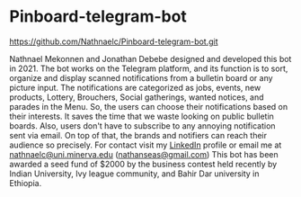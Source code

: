 # Pinboard-telegram-bot
https://github.com/Nathnaelc/Pinboard-telegram-bot.git</n>

Nathnael Mekonnen and Jonathan Debebe designed and developed this bot in 2021. The bot works on the Telegram platform, and its function is to sort, organize and display scanned notifications from a bulletin board or any picture input. The notifications are categorized as jobs, events, new products, Lottery, Brouchers, Social gatherings, wanted notices, and parades in the Menu. So, the users can choose their notifications based on their interests. It saves the time that we waste looking on public bulletin boards. Also, users don't have to subscribe to any annoying notification sent via email. On top of that, the brands and notifiers can reach their audience so precisely. 
For contact visit my [LinkedIn](https://www.linkedin.com/in/nathanseasn/) profile or email me at nathnaelc@uni.minerva.edu (nathanseas@gmail.com)
This bot has been awarded a seed fund of $2000 by the business contest held recently by Indian University, Ivy league community, and Bahir Dar university in Ethiopia.

